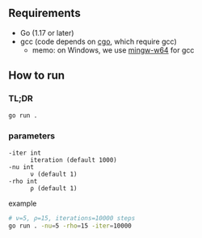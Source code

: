 ## Requirements
- Go (1.17 or later)
- gcc (code depends on [cgo](https://go.dev/blog/cgo), which require gcc)
  - memo: on Windows, we use [mingw-w64](https://winlibs.com/) for gcc

## How to run
### TL;DR
```sh
go run .
```

### parameters
```
-iter int
      iteration (default 1000)
-nu int
      ν (default 1)
-rho int
      ρ (default 1)
```

example

```sh
# ν=5, ρ=15, iterations=10000 steps
go run . -nu=5 -rho=15 -iter=10000
```
